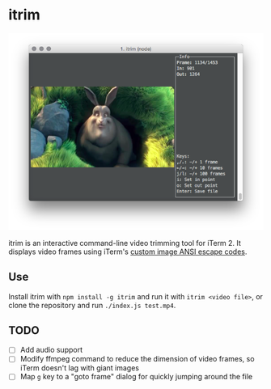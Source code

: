 # itrim

![iTrim screenshot](/screenshot.png)

itrim is an interactive command-line video trimming tool for iTerm 2. It displays video frames using iTerm's [custom image ANSI escape codes](https://www.iterm2.com/documentation-images.html).

## Use

Install itrim with `npm install -g itrim` and run it with `itrim <video file>`, or clone the repository and run `./index.js test.mp4`.

## TODO

- [ ] Add audio support
- [ ] Modify ffmpeg command to reduce the dimension of video frames, so iTerm doesn't lag with giant images
- [ ] Map `g` key to a "goto frame" dialog for quickly jumping around the file
